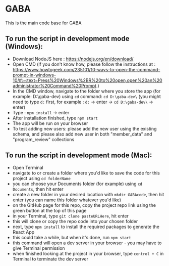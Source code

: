 # GABA

This is the main code base for GABA

## To run the script in development mode (Windows):

- Download NodeJS here : https://nodejs.org/en/download/
- Open CMD (if you don't know how, please follow the instructions at : https://www.howtogeek.com/235101/10-ways-to-open-the-command-prompt-in-windows-10/#:~:text=Press%20Windows%2BR%20to%20open,open%20an%20administrator%20Command%20Prompt.)
- In the CMD window, navigate to the folder where you store the app (for example: D:\gaba-dev\) using `cd` command: `cd D:\gaba-dev\` (you might need to type `d:` first, for example : `d:` -> enter -> `cd D:\gaba-dev\` -> enter)
- Type : `npm install` -> enter
- After installation finished, type `npm start`
- The app will be run on your browser
- To test adding new users: please add the new user using the existing schema, and please also add new user in both "member_data" and "program_review" collections

## To run the script in development mode (Mac):

- Open Terminal
- navigate to or create a folder where you'd like to save the code for this project using `cd folderName`
- you can choose your Documents folder (for example) using `cd Documents`, then hit enter
- create a new folder in your desired location with `mkdir GABAcode`, then hit enter (you can name this folder whatever you'd like)
- on the GitHub page for this repo, copy the project repo link using the green button at the top of this page
- in your Terminal, type `git clone pasteURLHere`, hit enter
- this will clone or copy the repo code into your chosen folder
- next, type `npm install` to install the required packages to generate the React App
- this could take a while, but when it's done, run `npm start`
- this command will open a dev server in your browser - you may have to give Terminal permission
- when finished looking at the project in your browser, type `control + C` in Terminal to terminate the dev server
